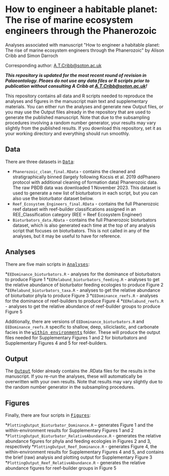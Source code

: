 # How to engineer a habitable planet: The rise of marine ecosystem engineers through the Phanerozoic
Analyses associated with manuscript "How to engineer a habitable planet: The rise of marine ecosystem engineers through the Phanerozoic" by Alison Cribb and Simon Darroch

Corresponding author: A.T.Cribb@soton.ac.uk

 <i><b> This repository is updated for the most recent round of revision in Palaeontology. Pleaes do not use any data files or R scripts prior to publication without consulting A Cribb at A.T.Cribb@soton.ac.uk! </i></b>

This repository contains all data and R scripts needed to reproduce the analyses and figures in the manuscript main text and supplementary materials. You can either run the analyses and generate new Output files, or you may use the Output files already in the repository that are used to generate the published manuscript. Note that due to the subsampling procedures involving a random number generator, your results may vary slightly from the published results. If you download this repository, set it as your working directory and everything should run smoothly.

## Data
There are three datasets in <kbd>[Data](https://github.com/atcribb/Rise-of-the-Ecosystem-Engineers/tree/main/Data)</kbd>:

* ``Phanerozoic_clean_final.RData`` - contains the cleaned and stratigraphically binned (largely following Kocsis et al. 2019 ddPhanero protocol with additional cleaning of formation data) Phanerozoic data. The raw PBDB data was downloaded 1 November 2023. This dataset is used to generate a new list of bioturbators in each script, but you can also use the bioturbator dataset below. 
* ``Reef_Ecosystem_Engineers_final.RData`` - contains the full Phanerozoic reef dataset with reef-builder classifications assigned in an REE_Classification category (REE = Reef Ecosystem Engineer)
* ``Bioturbators_data.RData`` - contains the full Phanerozoic bioturbators dataset, which is also generated each time at the top of any analysis script that focuses on bioturbators. This is not called in any of the analyses, but it may be useful to have for reference.


## Analyses
There are five main scripts in <kbd>[Analyses](https://github.com/atcribb/Rise-of-the-Ecosystem-Engineers/tree/main/Analyses)</kbd>:

*``EEDominance_bioturbators.R`` - analyses for the dominance of bioturbators to produce Figure 1
*``EERelabund_bioturbators_feeding.R`` - analyses to get the relative abundance of bioturbator feeding ecologies to produce Figure 2
*``EERelabund_bioturbators_taxa.R`` - analyses to get the relative abundance of bioturbator phyla to produce Figure 3
*``EEDominance_reefs.R`` - analyses for the dominance of reef-builders to produce Figure 4
*``EERelabund_reefs.R`` - analyses to get the relative abundance of reef-builder groups to produce Figure 5

Additionally, there are versions of ``EEDominance_bioturbators.R`` and ``EEDominance_reefs.R`` specific to shallow, deep, siliciclastic, and carbonate facies in the <kbd>[within environments](https://github.com/atcribb/Rise-of-the-Ecosystem-Engineers/tree/main/Analyses/within_environments)</kbd> folder. These will produce the output files needed for Supplementary Figures 1 and 2 for bioturbators and Supplementary Figures 4 and 5 for reef-builders.

## Output 
The <kbd>[Output](https://github.com/atcribb/Rise-of-the-Ecosystem-Engineers/tree/main/Output)</kbd> folder already contains the .RData files for the results in the manuscript. If you re-run the analyses, these will automatically be overwritten with your own results. Note that results may vary slightly due to the random number generator in the subsampling procedures.


## Figures
Finally, there are four scripts in <kbd>[Figures](https://github.com/atcribb/Rise-of-the-Ecosystem-Engineers/tree/main/Figures)</kbd>:

*``PlottingOutput_Bioturbator_Dominance.R`` – generates Figure 1 and the within-environment results for Supplementary Figures 1 and 2
*``PlottingOutput_Bioturbator_RelativeAbundance.R`` - generates the relative abundance figures for phyla and feeding ecologies in Figures 2 and 3, respectively
*``PlottingOutput_Reef_Dominance.R`` - generates Figure 4, the within-environment results for Supplementary Figures 4 and 5, and contains the brief (raw) analysis and plotting output for Supplementary Figure 3
*``PlottingOutput_Reef_RelativeAbundance.R`` - generates the relative abundance figures for reef-builder groups in Figure 5

